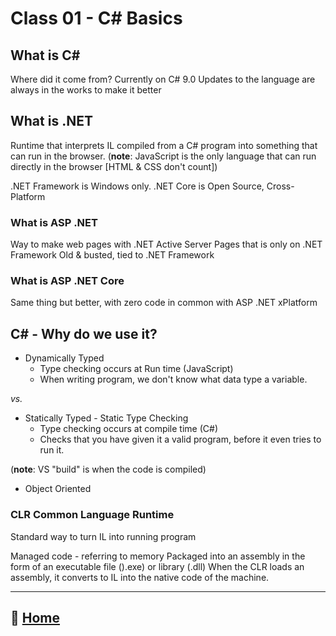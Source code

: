 # Class 01 - C# Basics

## **What is C#**

Where did it come from?
  Currently on C# 9.0
    Updates to the language are always in the works to make it better

## **What is .NET**

  Runtime that interprets IL compiled from a C# program into something that can run in the browser.
  (**note**: JavaScript is the only language that can run directly in the browser [HTML & CSS don't count])

  .NET Framework is Windows only.
  .NET Core is Open Source, Cross-Platform

### **What is ASP .NET**

Way to make web pages with .NET
Active Server Pages that is only on .NET Framework
Old & busted, tied to .NET Framework

### **What is ASP .NET Core**

Same thing but better, with zero code in common with ASP .NET
xPlatform

## **C# - Why do we use it?**

* Dynamically Typed
  * Type checking occurs at Run time (JavaScript)
  * When writing program, we don't know what data type a variable.

*vs.*

* Statically Typed - Static Type Checking
  * Type checking occurs at compile time (C#)
  * Checks that you have given it a valid program, before it even tries to run it.

(**note**: VS "build" is when the code is compiled)

* Object Oriented

### CLR Common Language Runtime

Standard way to turn IL into running program

Managed code - referring to memory
Packaged into an assembly in the form of an executable file ().exe) or library (.dll)
When the CLR loads an assembly, it converts to IL into the native code of the machine.

_____

## 🏡 [**Home**](0-classhome.md)
